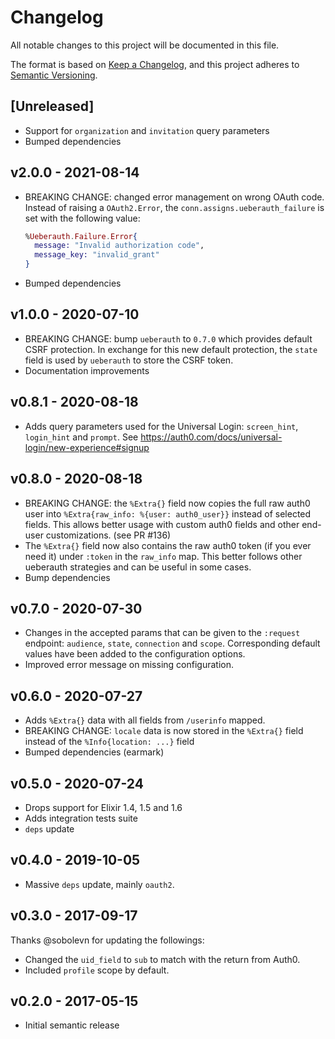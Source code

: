 # Changelog

All notable changes to this project will be documented in this file.

The format is based on [Keep a Changelog](https://keepachangelog.com/en/1.0.0/),
and this project adheres to [Semantic Versioning](https://semver.org/spec/v2.0.0.html).

## [Unreleased]
- Support for `organization` and `invitation` query parameters
- Bumped dependencies

## v2.0.0 - 2021-08-14

- BREAKING CHANGE: changed error management on wrong OAuth code.
  Instead of raising a `OAuth2.Error`, the `conn.assigns.ueberauth_failure`
  is set with the following value:
  ```elixir
  %Ueberauth.Failure.Error{
    message: "Invalid authorization code",
    message_key: "invalid_grant"
  }
  ```
- Bumped dependencies

## v1.0.0 - 2020-07-10

- BREAKING CHANGE: bump `ueberauth` to `0.7.0` which provides default CSRF protection.
  In exchange for this new default protection, the `state` field is used by `ueberauth`
  to store the CSRF token.
- Documentation improvements

## v0.8.1 - 2020-08-18

- Adds query parameters used for the Universal Login: `screen_hint`,
  `login_hint` and `prompt`.
  See https://auth0.com/docs/universal-login/new-experience#signup

## v0.8.0 - 2020-08-18

- BREAKING CHANGE: the `%Extra{}` field now copies the full raw auth0 user into
  `%Extra{raw_info: %{user: auth0_user}}` instead of selected fields. This
  allows better usage with custom auth0 fields and other end-user customizations.
  (see PR #136)
- The `%Extra{}` field now also contains the raw auth0 token (if you ever
  need it) under `:token` in the `raw_info` map. This better follows other ueberauth
  strategies and can be useful in some cases.
- Bump dependencies

## v0.7.0 - 2020-07-30

- Changes in the accepted params that can be given to the
  `:request` endpoint: `audience`, `state`, `connection` and
  `scope`. Corresponding default values have been added to the
  configuration options.
- Improved error message on missing configuration.

## v0.6.0 - 2020-07-27

- Adds `%Extra{}` data with all fields from `/userinfo` mapped.
- BREAKING CHANGE: `locale` data is now stored in the `%Extra{}`
  field instead of the `%Info{location: ...}` field
- Bumped dependencies (earmark)

## v0.5.0 - 2020-07-24

- Drops support for Elixir 1.4, 1.5 and 1.6
- Adds integration tests suite
- `deps` update

## v0.4.0 - 2019-10-05

- Massive `deps` update, mainly `oauth2`.

## v0.3.0 - 2017-09-17

Thanks @sobolevn for updating the followings:

- Changed the `uid_field` to `sub` to match with the return from Auth0.
- Included `profile` scope by default.

## v0.2.0 - 2017-05-15

- Initial semantic release
